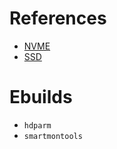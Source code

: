 # References
- [NVME](https://wiki.gentoo.org/wiki/NVMe)
- [SSD](https://wiki.gentoo.org/wiki/SSD)

# Ebuilds
- `hdparm`
- `smartmontools`
